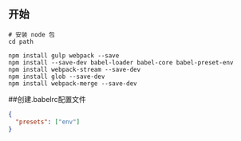 ## 开始
``` 
# 安装 node 包
cd path

npm install gulp webpack --save
npm install --save-dev babel-loader babel-core babel-preset-env
npm install webpack-stream --save-dev 
npm install glob --save-dev 
npm install webpack-merge --save-dev 

```

##创建.babelrc配置文件
``` JSON
{
  "presets": ["env"]
}
``` 